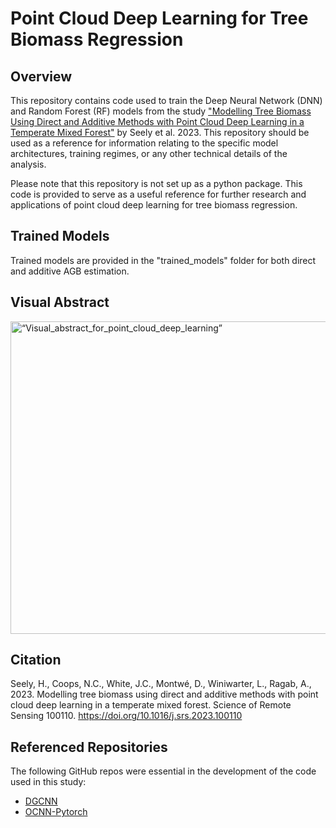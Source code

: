 # Point Cloud Deep Learning for Tree Biomass Regression

## Overview
This repository contains code used to train the Deep Neural Network (DNN) and Random Forest (RF) models from the study ["Modelling Tree Biomass Using Direct and Additive Methods with Point Cloud Deep Learning in a Temperate Mixed Forest"](https://doi.org/10.1016/j.srs.2023.100110) by Seely et al. 2023. This repository should be used as a reference for  information relating to the specific model architectures, training regimes, or any other technical details of the analysis.

Please note that this repository is not set up as a python package. This code is provided to serve as a useful reference for further research and applications of point cloud deep learning for tree biomass regression.

## Trained Models
Trained models are provided in the "trained_models" folder for both direct and additive AGB estimation.

## Visual Abstract
<img src="Visual_Abstract.png" alt= “Visual_abstract_for_point_cloud_deep_learning” width="600" height="500">

## Citation
Seely, H., Coops, N.C., White, J.C., Montwé, D., Winiwarter, L., Ragab, A., 2023. Modelling tree biomass using direct and additive methods with point cloud deep learning in a temperate mixed forest. Science of Remote Sensing 100110. https://doi.org/10.1016/j.srs.2023.100110

## Referenced Repositories
The following GitHub repos were essential in the development of the code used in this study:

- [DGCNN](https://github.com/WangYueFt/dgcnn)
- [OCNN-Pytorch](https://github.com/octree-nn/ocnn-pytorch)



 
